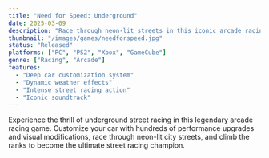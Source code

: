 ```yaml
---
title: "Need for Speed: Underground"
date: 2025-03-09
description: "Race through neon-lit streets in this iconic arcade racing game. Customize your ride and become the ultimate street racing champion."
thumbnail: "/images/games/needforspeed.jpg"
status: "Released"
platforms: ["PC", "PS2", "Xbox", "GameCube"]
genre: ["Racing", "Arcade"]
features:
  - "Deep car customization system"
  - "Dynamic weather effects"
  - "Intense street racing action"
  - "Iconic soundtrack"
---
```


Experience the thrill of underground street racing in this legendary arcade racing game. Customize your car with hundreds of performance upgrades and visual modifications, race through neon-lit city streets, and climb the ranks to become the ultimate street racing champion.
